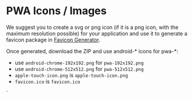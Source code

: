 # PWA Icons / Images 

We suggest you to create a svg or png icon (if it is a png icon, with the
maximum resolution possible) for your application and use it to generate a
favicon package in [Favicon Generator](https://realfavicongenerator.net/).

Once generated, download the ZIP and use android-* icons for pwa-*:

- use `android-chrome-192x192.png` for `pwa-192x192.png`
- use `android-chrome-512x512.png` for `pwa-512x512.png`
- `apple-touch-icon.png` is `apple-touch-icon.png`
- `favicon.ico` is `favicon.ico`

`
